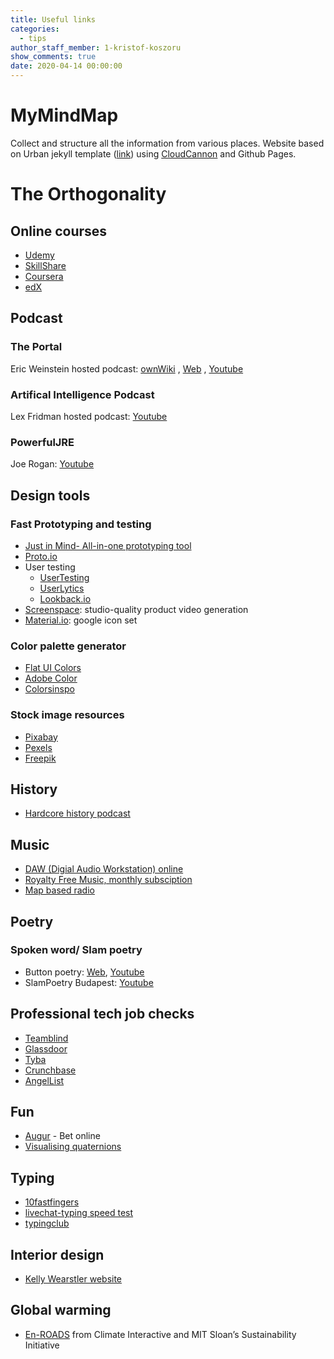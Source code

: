 ```yaml
---
title: Useful links
categories:
  - tips
author_staff_member: 1-kristof-koszoru
show_comments: true
date: 2020-04-14 00:00:00
---
```

# MyMindMap
Collect and structure all the information from various places.
Website based on Urban jekyll template ([link](https://github.com/CloudCannon/urban-jekyll-template)) using [CloudCannon](https://cloudcannon.com/) and Github Pages.

# The Orthogonality

## Online courses
 - [Udemy](https://www.udemy.com/)
 - [SkillShare](https://www.skillshare.com/search?query=an&enrollmentType=free)
 - [Coursera](https://www.coursera.org/)
 - [edX](https://www.mooc.org/)
 
## Podcast
### The Portal
Eric Weinstein hosted podcast: [ownWiki](https://theportal.wiki/wiki/Main_Page) , [Web](https://ericweinstein.org/) , [Youtube](https://www.youtube.com/user/nobani88)
### Artifical Intelligence Podcast
Lex Fridman hosted podcast: [Youtube](https://www.youtube.com/user/lexfridman/featured)
### PowerfulJRE
Joe Rogan: [Youtube](https://www.youtube.com/user/PowerfulJRE/videos)

## Design tools
### Fast Prototyping and testing
 - [Just in Mind- All-in-one prototyping tool](https://www.justinmind.com/)
 - [Proto.io](https://proto.io/)
 - User testing
    - [UserTesting](https://www.usertesting.com/)
    - [UserLytics](https://www.userlytics.com/)
    - [Lookback.io](https://lookback.io/)
 - [Screenspace](https://www.screenspace.io/): studio-quality product video generation
 - [Material.io](https://material.io/resources/icons/?style=baseline): google icon set
    
### Color palette generator
 - [Flat UI Colors](https://flatuicolors.com/)
 - [Adobe Color](https://color.adobe.com/create)
 - [Colorsinspo](https://colorsinspo.com/)
 
### Stock image resources
 - [Pixabay](https://pixabay.com/)
 - [Pexels](https://www.pexels.com/)
 - [Freepik](https://www.freepik.com/)

## History
 - [Hardcore history podcast](https://www.dancarlin.com/hardcore-history-series/)

## Music
 - [DAW (Digial Audio Workstation) online](https://soundation.com)
 - [Royalty Free Music, monthly subsciption](https://artlist.io/)
 - [Map based radio](http://radio.garden/)

## Poetry
### Spoken word/ Slam poetry
 - Button poetry: [Web](https://buttonpoetry.com/products/books/), [Youtube](https://www.youtube.com/user/ButtonPoetry)
 - SlamPoetry Budapest: [Youtube](https://www.youtube.com/channel/UCg2q-EVjQML15iQNK3L4B0Q)

## Professional tech job checks
 - [Teamblind](https://www.teamblind.com/)
 - [Glassdoor](https://www.glassdoor.com/index.htm?countryRedirect=true)
 - [Tyba](https://tyba.com/)
 - [Crunchbase](https://www.crunchbase.com/)
 - [AngelList](https://angel.co/)
 
## Fun
 - [Augur](https://www.augur.net/) - Bet online
 - [Visualising quaternions](https://eater.net/quaternions)

## Typing
 - [10fastfingers](10fastfingers.com)
 - [livechat-typing speed test](https://www.livechat.com/typing-speed-test/#/)
 - [typingclub](https://www.typingclub.com/sportal/)
 
## Interior design
- [Kelly Wearstler website]( https://www.kellywearstler.com/home)

## Global warming
 - [En-ROADS](https://en-roads.climateinteractive.org/scenario.html?v=2.7.15) from Climate Interactive and MIT Sloan’s Sustainability Initiative 

<!--
<iframe width="640" height="360" src="https://miro.com/app/embed/o9J_ktvmwLI=/?" frameborder="0" scrolling="no" allowfullscreen></iframe>
-->



